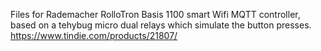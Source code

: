 Files for Rademacher RolloTron Basis 1100 smart Wifi MQTT controller, based on a tehybug micro dual relays which simulate the button presses.
https://www.tindie.com/products/21807/
